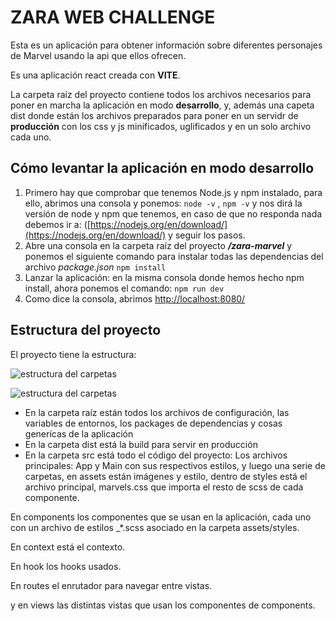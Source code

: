 
# ZARA WEB CHALLENGE
Esta es un aplicación para obtener información sobre diferentes personajes de Marvel usando la api que ellos ofrecen.

Es una aplicación react creada con **VITE**.

La carpeta raíz del proyecto contiene todos los archivos necesarios para poner en marcha la aplicación en modo **desarrollo**, y, además una capeta dist donde están los archivos preparados para poner en un servidr de **producción** con los css y js minificados, uglificados y en un solo archivo cada uno.

## Cómo levantar la aplicación en modo desarrollo
1. Primero hay que comprobar que tenemos Node.js y npm instalado, para ello, abrimos una consola y ponemos:
``node -v`` ,  ``npm -v`` 
y nos dirá la versión de node y npm que tenemos, en caso de que no responda nada debemos ir a:
([https://nodejs.org/en/download/](https://nodejs.org/en/download/) y seguir los pasos.
2. Abre una consola en la carpeta raíz del proyecto ***/zara-marvel*** y ponemos el siguiente comando para instalar todas las dependencias del archivo *package.json*
 ``npm install``
3. Lanzar la aplicación: en la misma consola donde hemos hecho npm install, ahora ponemos el comando:
   ``npm run dev``
4. Como dice la consola, abrimos [http://localhost:8080/](http://localhost:8080/)

## Estructura del proyecto
El proyecto tiene la estructura:

![estructura del carpetas](https://github.com/mtranche/zara-marvel/blob/feature/marvel/estructura1.png)

![estructura del carpetas](https://github.com/mtranche/zara-marvel/blob/feature/marvel/estructura.png)

 - En la carpeta raíz están todos los archivos de configuración, las variables de entornos, los packages de dependencias y cosas generícas de la aplicación
 - En la carpeta dist está la build para servir en producción
 - En la carpeta src está todo el código del proyecto: Los archivos principales: App y Main con sus respectivos estilos, y luego una serie de carpetas, en assets están imágenes y estilo, dentro de styles está el archivo principal, marvels.css que importa el resto de scss de cada componente.
   
  En components los componentes que se usan en la aplicación, cada uno con un archivo de estilos _*.scss  asociado en la carpeta assets/styles.

  En context está el contexto.
  
  En hook los hooks usados.
  
  En routes el enrutador para navegar entre vistas.
  
  y en views las distintas vistas que usan los componentes de components.

        

